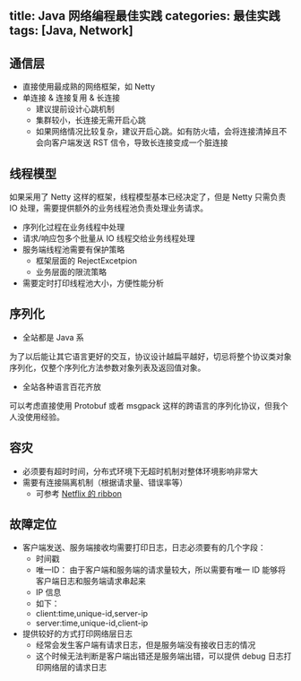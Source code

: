 title: Java 网络编程最佳实践
categories: 最佳实践
tags: [Java, Network]
---


## 通信层

* 直接使用最成熟的网络框架，如 Netty
* 单连接 & 连接复用 & 长连接
  * 建议提前设计心跳机制
  * 集群较小，长连接无需开启心跳
  * 如果网络情况比较复杂，建议开启心跳。如有防火墙，会将连接清掉且不会向客户端发送 RST 信令，导致长连接变成一个脏连接

## 线程模型

如果采用了 Netty 这样的框架，线程模型基本已经决定了，但是 Netty 只需负责 IO 处理，需要提供额外的业务线程池负责处理业务请求。

* 序列化过程在业务线程中处理
* 请求/响应包多个批量从 IO 线程交给业务线程处理
* 服务端线程池需要有保护策略
  * 框架层面的 RejectExcetpion
  * 业务层面的限流策略
* 需要定时打印线程池大小，方便性能分析

## 序列化

* 全站都是 Java 系
   
为了以后能让其它语言更好的交互，协议设计越扁平越好，切忌将整个协议类对象序列化，仅整个序列化方法参数对象列表及返回值对象。

* 全站各种语言百花齐放

可以考虑直接使用 Protobuf 或者 msgpack 这样的跨语言的序列化协议，但我个人没使用经验。


## 容灾

* 必须要有超时时间，分布式环境下无超时机制对整体环境影响非常大
* 需要有连接隔离机制（根据请求量、错误率等）
  * 可参考 [Netflix 的 ribbon](https://github.com/Netflix/ribbon)


## 故障定位

* 客户端发送、服务端接收均需要打印日志，日志必须要有的几个字段：
  * 时间戳
  * 唯一ID： 由于客户端和服务端的请求量较大，所以需要有唯一 ID 能够将客户端日志和服务端请求串起来
  * IP 信息
  * 如下：
   * client:time,unique-id,server-ip
   * server:time,unique-id,client-ip
* 提供较好的方式打印网络层日志
  * 经常会发生客户端有请求日志，但是服务端没有接收日志的情况
  * 这个时候无法判断是客户端出错还是服务端出错，可以提供 debug 日志打印网络层的请求日志






